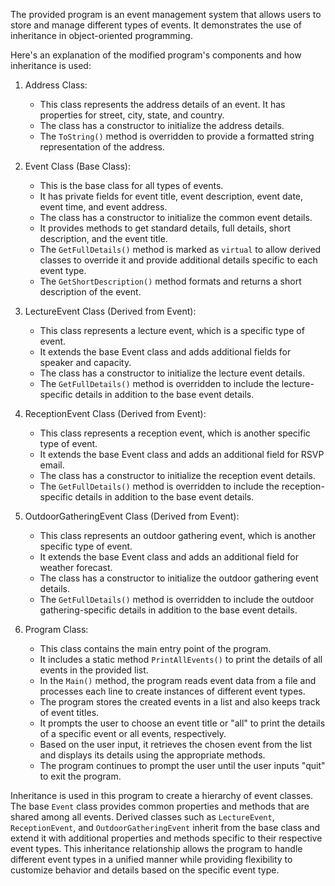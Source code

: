 The provided program is an event management system that allows users to store and manage different types of events. It demonstrates the use of inheritance in object-oriented programming.

Here's an explanation of the modified program's components and how inheritance is used:

1. Address Class:
   - This class represents the address details of an event. It has properties for street, city, state, and country.
   - The class has a constructor to initialize the address details.
   - The `ToString()` method is overridden to provide a formatted string representation of the address.

2. Event Class (Base Class):
   - This is the base class for all types of events.
   - It has private fields for event title, event description, event date, event time, and event address.
   - The class has a constructor to initialize the common event details.
   - It provides methods to get standard details, full details, short description, and the event title.
   - The `GetFullDetails()` method is marked as `virtual` to allow derived classes to override it and provide additional details specific to each event type.
   - The `GetShortDescription()` method formats and returns a short description of the event.

3. LectureEvent Class (Derived from Event):
   - This class represents a lecture event, which is a specific type of event.
   - It extends the base Event class and adds additional fields for speaker and capacity.
   - The class has a constructor to initialize the lecture event details.
   - The `GetFullDetails()` method is overridden to include the lecture-specific details in addition to the base event details.

4. ReceptionEvent Class (Derived from Event):
   - This class represents a reception event, which is another specific type of event.
   - It extends the base Event class and adds an additional field for RSVP email.
   - The class has a constructor to initialize the reception event details.
   - The `GetFullDetails()` method is overridden to include the reception-specific details in addition to the base event details.

5. OutdoorGatheringEvent Class (Derived from Event):
   - This class represents an outdoor gathering event, which is another specific type of event.
   - It extends the base Event class and adds an additional field for weather forecast.
   - The class has a constructor to initialize the outdoor gathering event details.
   - The `GetFullDetails()` method is overridden to include the outdoor gathering-specific details in addition to the base event details.

6. Program Class:
   - This class contains the main entry point of the program.
   - It includes a static method `PrintAllEvents()` to print the details of all events in the provided list.
   - In the `Main()` method, the program reads event data from a file and processes each line to create instances of different event types.
   - The program stores the created events in a list and also keeps track of event titles.
   - It prompts the user to choose an event title or "all" to print the details of a specific event or all events, respectively.
   - Based on the user input, it retrieves the chosen event from the list and displays its details using the appropriate methods.
   - The program continues to prompt the user until the user inputs "quit" to exit the program.

Inheritance is used in this program to create a hierarchy of event classes. The base `Event` class provides common properties and methods that are shared among all events. Derived classes such as `LectureEvent`, `ReceptionEvent`, and `OutdoorGatheringEvent` inherit from the base class and extend it with additional properties and methods specific to their respective event types. This inheritance relationship allows the program to handle different event types in a unified manner while providing flexibility to customize behavior and details based on the specific event type.